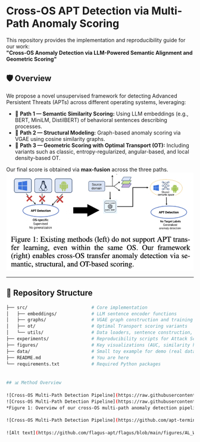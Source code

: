 # Cross-OS APT Detection via Multi-Path Anomaly Scoring

This repository provides the implementation and reproducibility guide for our work:  
**"Cross-OS Anomaly Detection via LLM-Powered Semantic Alignment and Geometric Scoring"**

## 🛡 Overview

We propose a novel unsupervised framework for detecting Advanced Persistent Threats (APTs) across different operating systems, leveraging:

- 🔹 **Path 1 — Semantic Similarity Scoring:** Using LLM embeddings (e.g., BERT, MiniLM, DistilBERT) of behavioral sentences describing processes.
- 🔹 **Path 2 — Structural Modeling:** Graph-based anomaly scoring via VGAE using cosine similarity graphs.
- 🔹 **Path 3 — Geometric Scoring with Optimal Transport (OT):** Including variants such as classic, entropy-regularized, angular-based, and local density-based OT.

Our final score is obtained via **max-fusion** across the three paths.
![Cross-OS Multi-Path Detection Pipeline](https://raw.githubusercontent.com/apt-terminator/apt/main/figures/figure1.png)


---

## 📁 Repository Structure

```bash
├── src/                        # Core implementation
│   ├── embeddings/             # LLM sentence encoder functions
│   ├── graphs/                 # VGAE graph construction and training
│   ├── ot/                     # Optimal Transport scoring variants
│   └── utils/                  # Data loaders, sentence construction, evaluation metrics
├── experiments/                # Reproducibility scripts for Attack Scenarios 1 & 2
├── figures/                    # Key visualizations (AUC, similarity heatmaps, etc.)
├── data/                       # Small toy example for demo (real data fetched separately)
├── README.md                   # You are here
└── requirements.txt            # Required Python packages


## 📊 Method Overview

![Cross-OS Multi-Path Detection Pipeline](https://raw.githubusercontent.com/apt-terminator/apt/refs/heads/main/figures/figure1.png)
![Cross-OS Multi-Path Detection Pipeline](https://raw.githubusercontent.com/apt-terminator/apt/main/figures/figure1.png)
*Figure 1: Overview of our cross-OS multi-path anomaly detection pipeline combining semantic similarity, structural modeling, and optimal transport scoring.*

![Cross-OS Multi-Path Detection Pipeline](https://github.com/apt-terminator/apt/blob/main/figures/figure1.png)

![Alt text](https://github.com/flagus-apt/flagus/blob/main/figures/AL_Windows_Pandex.png "Active Learning Windows Pandex")


